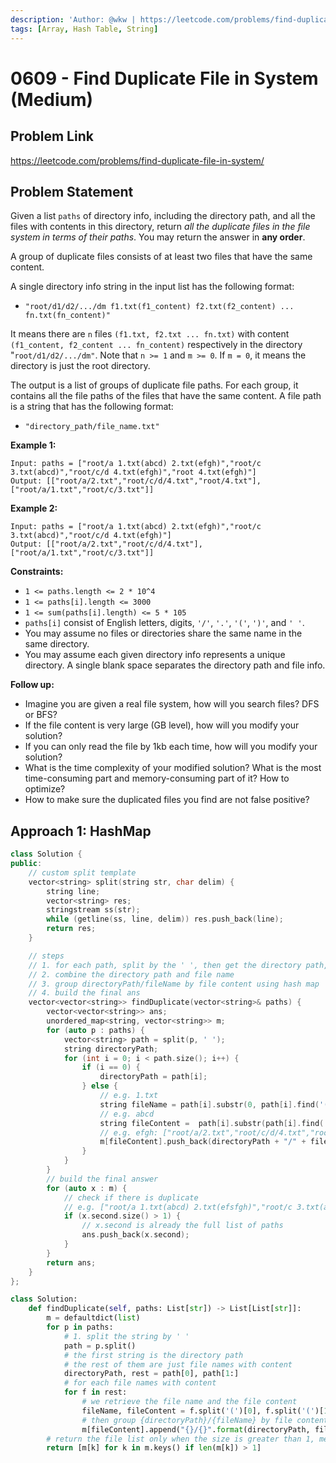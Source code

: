 ```yaml
---
description: 'Author: @wkw | https://leetcode.com/problems/find-duplicate-file-in-system/'
tags: [Array, Hash Table, String]
---
```


# 0609 - Find Duplicate File in System (Medium)

## Problem Link

https://leetcode.com/problems/find-duplicate-file-in-system/

## Problem Statement

Given a list `paths` of directory info, including the directory path, and all the files with contents in this directory, return _all the duplicate files in the file system in terms of their paths_. You may return the answer in **any order**.

A group of duplicate files consists of at least two files that have the same content.

A single directory info string in the input list has the following format:

- `"root/d1/d2/.../dm f1.txt(f1_content) f2.txt(f2_content) ... fn.txt(fn_content)"`

It means there are `n` files `(f1.txt, f2.txt ... fn.txt)` with content `(f1_content, f2_content ... fn_content)` respectively in the directory "`root/d1/d2/.../dm"`. Note that `n >= 1` and `m >= 0`. If `m = 0`, it means the directory is just the root directory.

The output is a list of groups of duplicate file paths. For each group, it contains all the file paths of the files that have the same content. A file path is a string that has the following format:

- `"directory_path/file_name.txt"`

**Example 1:**

```
Input: paths = ["root/a 1.txt(abcd) 2.txt(efgh)","root/c 3.txt(abcd)","root/c/d 4.txt(efgh)","root 4.txt(efgh)"]
Output: [["root/a/2.txt","root/c/d/4.txt","root/4.txt"],["root/a/1.txt","root/c/3.txt"]]
```

**Example 2:**

```
Input: paths = ["root/a 1.txt(abcd) 2.txt(efgh)","root/c 3.txt(abcd)","root/c/d 4.txt(efgh)"]
Output: [["root/a/2.txt","root/c/d/4.txt"],["root/a/1.txt","root/c/3.txt"]]
```

**Constraints:**

- `1 <= paths.length <= 2 * 10^4`
- `1 <= paths[i].length <= 3000`
- `1 <= sum(paths[i].length) <= 5 * 105`
- `paths[i]` consist of English letters, digits, `'/'`, `'.'`, `'('`, `')'`, and `' '`.
- You may assume no files or directories share the same name in the same directory.
- You may assume each given directory info represents a unique directory. A single blank space separates the directory path and file info.

**Follow up:**

- Imagine you are given a real file system, how will you search files? DFS or BFS?
- If the file content is very large (GB level), how will you modify your solution?
- If you can only read the file by 1kb each time, how will you modify your solution?
- What is the time complexity of your modified solution? What is the most time-consuming part and memory-consuming part of it? How to optimize?
- How to make sure the duplicated files you find are not false positive?

## Approach 1: HashMap

<Tabs>
<TabItem value="cpp" label="C++">
<SolutionAuthor name="@wkw"/>

```cpp
class Solution {
public:
    // custom split template
    vector<string> split(string str, char delim) {
        string line;
        vector<string> res;
        stringstream ss(str);
        while (getline(ss, line, delim)) res.push_back(line);
        return res;
    }

    // steps
    // 1. for each path, split by the ' ', then get the directory path, file name and file content
    // 2. combine the directory path and file name
    // 3. group directoryPath/fileName by file content using hash map
    // 4. build the final ans
    vector<vector<string>> findDuplicate(vector<string>& paths) {
        vector<vector<string>> ans;
        unordered_map<string, vector<string>> m;
        for (auto p : paths) {
            vector<string> path = split(p, ' ');
            string directoryPath;
            for (int i = 0; i < path.size(); i++) {
                if (i == 0) {
                    directoryPath = path[i];
                } else {
                    // e.g. 1.txt
                    string fileName = path[i].substr(0, path[i].find('('));
                    // e.g. abcd
                    string fileContent =  path[i].substr(path[i].find('(') + 1, path[i].find(')') - path[i].find('(') - 1);
                    // e.g. efgh: ["root/a/2.txt","root/c/d/4.txt","root/4.txt"]
                    m[fileContent].push_back(directoryPath + "/" + fileName);
                }
            }
        }
        // build the final answer
        for (auto x : m) {
            // check if there is duplicate
            // e.g. ["root/a 1.txt(abcd) 2.txt(efsfgh)","root/c 3.txt(abdfcd)","root/c/d 4.txt(efggdfh)"]
            if (x.second.size() > 1) {
                // x.second is already the full list of paths
                ans.push_back(x.second);
            }
        }
        return ans;
    }
};
```

</TabItem>

<TabItem value="python" label="Python">
<SolutionAuthor name="@wkw"/>

```py
class Solution:
    def findDuplicate(self, paths: List[str]) -> List[List[str]]:
        m = defaultdict(list)
        for p in paths:
            # 1. split the string by ' '
            path = p.split()
            # the first string is the directory path
            # the rest of them are just file names with content
            directoryPath, rest = path[0], path[1:]
            # for each file names with content
            for f in rest:
                # we retrieve the file name and the file content
                fileName, fileContent = f.split('(')[0], f.split('(')[1][:-1]
                # then group {directoryPath}/{fileName} by file content
                m[fileContent].append("{}/{}".format(directoryPath, fileName))
        # return the file list only when the size is greater than 1, meaning they are duplicate files
        return [m[k] for k in m.keys() if len(m[k]) > 1]
```

</TabItem>

</Tabs>
